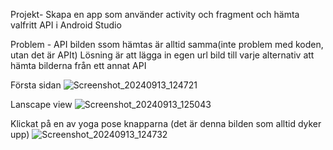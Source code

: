 Projekt- Skapa en app som använder activity och fragment och hämta valfritt API i Android Studio

Problem - API bilden ssom hämtas är alltid samma(inte problem med koden, utan det är APIt) Lösning är att lägga in egen url bild till varje alternativ att hämta bilderna från ett annat API


Första sidan
![Screenshot_20240913_124721](https://github.com/user-attachments/assets/fb79e219-824a-4dc7-8fa8-9f38198d77f2)


Lanscape view
![Screenshot_20240913_125043](https://github.com/user-attachments/assets/f9cbb5bf-48e7-46c0-b68f-c720821cedda)


Klickat på en av yoga pose knapparna (det är denna bilden som alltid dyker upp)
![Screenshot_20240913_124732](https://github.com/user-attachments/assets/bb06ef37-272a-47ac-9e40-a092e05f10f8)
